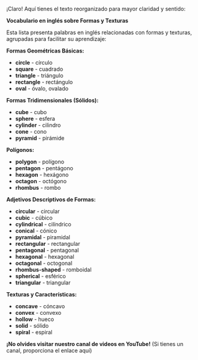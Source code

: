 ¡Claro! Aquí tienes el texto reorganizado para mayor claridad y sentido:

**Vocabulario en inglés sobre Formas y Texturas**

Esta lista presenta palabras en inglés relacionadas con formas y texturas, agrupadas para facilitar su aprendizaje:

**Formas Geométricas Básicas:**

*   **circle** - círculo
*   **square** - cuadrado
*   **triangle** - triángulo
*   **rectangle** - rectángulo
*   **oval** - óvalo, ovalado

**Formas Tridimensionales (Sólidos):**

*   **cube** - cubo
*   **sphere** - esfera
*   **cylinder** - cilindro
*   **cone** - cono
*   **pyramid** - pirámide

**Polígonos:**

*   **polygon** - polígono
*   **pentagon** - pentágono
*   **hexagon** - hexágono
*   **octagon** - octógono
*   **rhombus** - rombo

**Adjetivos Descriptivos de Formas:**

*   **circular** - circular
*   **cubic** - cúbico
*   **cylindrical** - cilíndrico
*   **conical** - cónico
*   **pyramidal** - piramidal
*   **rectangular** - rectangular
*   **pentagonal** - pentagonal
*   **hexagonal** - hexagonal
*   **octagonal** - octogonal
*   **rhombus-shaped** - romboidal
*   **spherical** - esférico
*   **triangular** - triangular

**Texturas y Características:**

*   **concave** - cóncavo
*   **convex** - convexo
*   **hollow** - hueco
*   **solid** - sólido
*   **spiral** - espiral

**¡No olvides visitar nuestro canal de videos en YouTube!** (Si tienes un canal, proporciona el enlace aquí)

